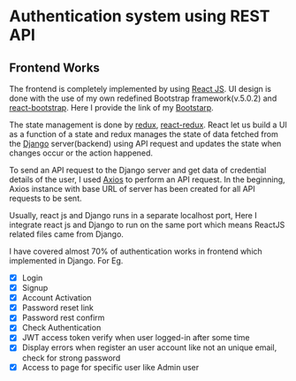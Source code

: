 # Authentication system using REST API

## Frontend Works

The frontend is completely implemented by using [React JS](https://reactjs.org/). UI design is done with the use of my own redefined Bootstrap framework(v.5.0.2) and [react-bootstrap](https://react-bootstrap.github.io/). Here I provide the link of my [Bootstarp](https://github.com/ramkumarm15/bootstarp-modified).

The state management is done by [redux](https://redux.js.org/), [react-redux](https://react-redux.js.org/). React let us build a UI as a function of a state and redux manages the state of data fetched from the [Django](https://www.djangoproject.com/) server(backend) using API request and updates the state when changes occur or the action happened.

To send an API request to the Django server and get data of credential details of the user, I used [Axios](https://axios-http.com/) to perform an API request. In the beginning, Axios instance with base URL of server has been created for all API requests to be sent.

Usually, react js and Django runs in a separate localhost port, Here I integrate react js and Django to run on the same port which means ReactJS related files came from Django.

I have covered almost 70% of authentication works in frontend which implemented in Django. 
For Eg. 
- [X] Login
- [x] Signup 
- [x] Account Activation
- [x] Password reset link
- [x] Password rest confirm 
- [x] Check Authentication
- [x] JWT access token verify when user logged-in after some time
- [x] Display errors when register an user account like not an unique email, check for strong password
- [x] Access to page for specific user like Admin user
